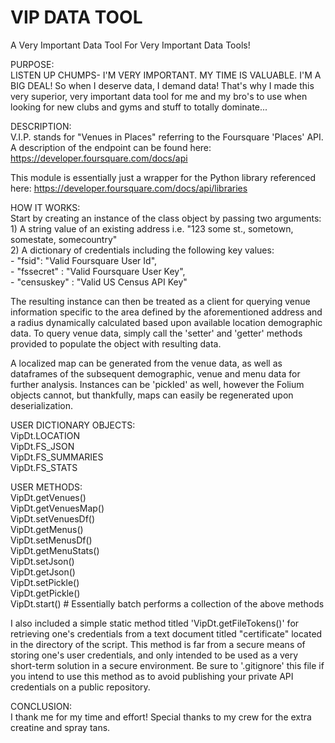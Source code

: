 # VIP DATA TOOL

A Very Important Data Tool For Very Important Data Tools!

PURPOSE:  
LISTEN UP CHUMPS- I'M VERY IMPORTANT. MY TIME IS VALUABLE. I'M A BIG DEAL! So when I deserve data, I demand data! That's why I made this very superior, very important data tool for me and my bro's to use when looking for new clubs and gyms and stuff to totally dominate...  
  
DESCRIPTION:  
V.I.P. stands for "Venues in Places" referring to the Foursquare 'Places' API. A description of the endpoint can be found here: <https://developer.foursquare.com/docs/api>  
  
This module is essentially just a wrapper for the Python library referenced here: <https://developer.foursquare.com/docs/api/libraries>  
  
HOW IT WORKS:  
Start by creating an instance of the class object by passing two arguments:  
    1) A string value of an existing address i.e. "123 some st., sometown, somestate, somecountry"  
    2) A dictionary of credentials including the following key values:  
    - "fsid": "Valid Foursquare User Id",  
    - "fssecret" : "Valid Foursquare User Key",  
    - "censuskey" : "Valid US Census API Key"  

The resulting instance can then be treated as a client for querying venue information specific to the area defined by the aforementioned address and a radius dynamically calculated based upon available location demographic data. To query venue data, simply call the 'setter' and 'getter' methods provided to populate the object with resulting data. 

A localized map can be generated from the venue data, as well as dataframes of the subsequent demographic, venue and menu data for further analysis. Instances can be 'pickled' as well, however the Folium objects cannot, but thankfully, maps can easily be regenerated upon deserialization.

USER DICTIONARY OBJECTS:  
VipDt.LOCATION  
VipDt.FS_JSON  
VipDt.FS_SUMMARIES   
VipDt.FS_STATS  
  
USER METHODS:  
VipDt.getVenues()  
VipDt.getVenuesMap()  
VipDt.setVenuesDf()  
VipDt.getMenus()  
VipDt.setMenusDf()  
VipDt.getMenuStats()  
VipDt.setJson()  
VipDt.getJson()  
VipDt.setPickle()  
VipDt.getPickle()  
VipDt.start() # Essentially batch performs a collection of the above methods  
  
I also included a simple static method titled 'VipDt.getFileTokens()' for retrieving one's credentials from a text document titled "certificate" located in the directory of the script. This method is far from a secure means of storing one's user credentials, and only intended to be used as a very short-term solution in a secure environment. Be sure to '.gitignore' this file if you intend to use this method as to avoid publishing your private API credentials on a public repository.
  
CONCLUSION:   
I thank me for my time and effort! Special thanks to my crew for the extra creatine and spray tans.
